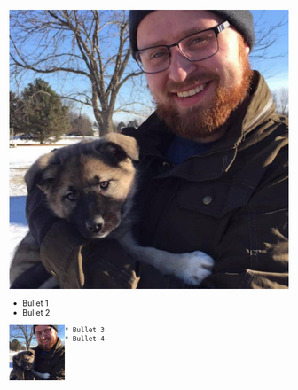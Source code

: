 ![Winnie as a Pup](/docs/assets/Eowyn.jpg)

* Bullet 1
* Bullet 2

<img align="left" width="100" height="100" src= "/docs/assets/Eowyn.jpg">

    * Bullet 3
    * Bullet 4
